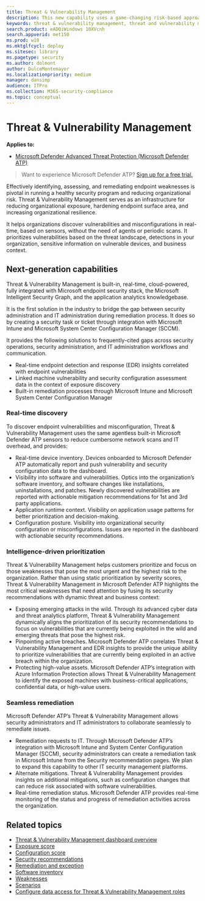 ```yaml
---
title: Threat & Vulnerability Management
description: This new capability uses a game-changing risk-based approach to the discovery, prioritization, and remediation of endpoint vulnerabilities and misconfigurations.
keywords: threat & vulnerability management, threat and vulnerability management, MDATP TVM, MDATP-TVM, vulnerability management, vulnerability assessment, threat and vulnerability scanning, secure configuration asessment, windows defender atp, microsoft defender atp, endpoint vulnerabilities
search.product: eADQiWindows 10XVcnh
search.appverid: met150
ms.prod: w10
ms.mktglfcycl: deploy
ms.sitesec: library
ms.pagetype: security
ms.author: dolmont
author: DulceMontemayor
ms.localizationpriority: medium
manager: dansimp
audience: ITPro
ms.collection: M365-security-compliance 
ms.topic: conceptual
---
```


# Threat & Vulnerability Management
**Applies to:**
- [Microsoft Defender Advanced Threat Protection (Microsoft Defender ATP)](https://go.microsoft.com/fwlink/p/?linkid=2069559)

>Want to experience Microsoft Defender ATP? [Sign up for a free trial.](https://www.microsoft.com/microsoft-365/windows/microsoft-defender-atp?ocid=docs-wdatp-portaloverview-abovefoldlink) 

Effectively identifying, assessing, and remediating endpoint weaknesses is pivotal in running a healthy security program and reducing organizational risk. Threat & Vulnerability Management serves as an infrastructure for reducing organizational exposure, hardening endpoint surface area, and increasing organizational resilience. 

It helps organizations discover vulnerabilities and misconfigurations in real-time, based on sensors, without the need of agents or periodic scans. It prioritizes vulnerabilities based on the threat landscape, detections in your organization, sensitive information on vulnerable devices, and business context.

## Next-generation capabilities 
Threat & Vulnerability Management is built-in, real-time, cloud-powered, fully integrated with Microsoft endpoint security stack, the Microsoft Intelligent Security Graph, and the application analytics knowledgebase.  

It is the first solution in the industry to bridge the gap between security administration and IT administration during remediation process. It does so by creating a security task or ticket through integration with Microsoft Intune and Microsoft System Center Configuration Manager (SCCM).

It provides the following solutions to frequently-cited gaps across security operations, security administration, and IT administration workflows and communication. 
- Real-time endpoint detection and response (EDR) insights correlated with endpoint vulnerabilities
- Linked machine vulnerability and security configuration assessment data in the context of exposure discovery
- Built-in remediation processes through Microsoft Intune and Microsoft System Center Configuration Manager 

### Real-time discovery
 
To discover endpoint vulnerabilities and misconfiguration, Threat & Vulnerability Management uses the same agentless built-in Microsoft Defender ATP sensors to reduce cumbersome network scans and IT overhead, and provides:
- Real-time device inventory. Devices onboarded to Microsoft Defender ATP automatically report and push vulnerability and security configuration data to the dashboard.
- Visibility into software and vulnerabilities. Optics into the organization’s software inventory, and software changes like installations, uninstallations, and patches. Newly discovered vulnerabilities are reported with actionable mitigation recommendations for 1st and 3rd party applications.
- Application runtime context. Visibility on application usage patterns for better prioritization and decision-making.
- Configuration posture. Visibility into organizational security configuration or misconfigurations. Issues are reported in the dashboard with actionable security recommendations.
 
### Intelligence-driven prioritization
 
Threat & Vulnerability Management helps customers prioritize and focus on those weaknesses that pose the most urgent and the highest risk to the organization. Rather than using static prioritization by severity scores, Threat & Vulnerability Management in Microsoft Defender ATP highlights the most critical weaknesses that need attention by fusing its security recommendations with dynamic threat and business context:
- Exposing emerging attacks in the wild. Through its advanced cyber data and threat analytics platform, Threat & Vulnerability Management dynamically aligns the prioritization of its security recommendations to focus on vulnerabilities that are currently being exploited in the wild and emerging threats that pose the highest risk.
- Pinpointing active breaches. Microsoft Defender ATP correlates Threat & Vulnerability Management and EDR insights to provide the unique ability to prioritize vulnerabilities that are currently being exploited in an active breach within the organization.
- Protecting high-value assets. Microsoft Defender ATP’s integration with Azure Information Protection allows Threat & Vulnerability Management to identify the exposed machines with business-critical applications, confidential data, or high-value users.
 
### Seamless remediation
 
Microsoft Defender ATP’s Threat & Vulnerability Management allows security administrators and IT administrators to collaborate seamlessly to remediate issues.
- Remediation requests to IT. Through Microsoft Defender ATP’s integration with Microsoft Intune and System Center Configuration Manager (SCCM), security administrators can create a remediation task in Microsoft Intune from the Security recommendation pages. We plan to expand this capability to other IT security management platforms. 
- Alternate mitigations. Threat & Vulnerability Management provides insights on additional mitigations, such as configuration changes that can reduce risk associated with software vulnerabilities.
- Real-time remediation status. Microsoft Defender ATP provides real-time monitoring of the status and progress of remediation activities across the organization.

## Related topics
- [Threat & Vulnerability Management dashboard overview](tvm-dashboard-insights.md)
- [Exposure score](tvm-exposure-score.md)
- [Configuration score](configuration-score.md)
- [Security recommendations](tvm-security-recommendation.md)
- [Remediation and exception](tvm-remediation.md)
- [Software inventory](tvm-software-inventory.md)
- [Weaknesses](tvm-weaknesses.md)
- [Scenarios](threat-and-vuln-mgt-scenarios.md)
- [Configure data access for Threat & Vulnerability Management roles](https://docs.microsoft.com/windows/security/threat-protection/microsoft-defender-atp/user-roles#create-roles-and-assign-the-role-to-an-azure-active-directory-group)
